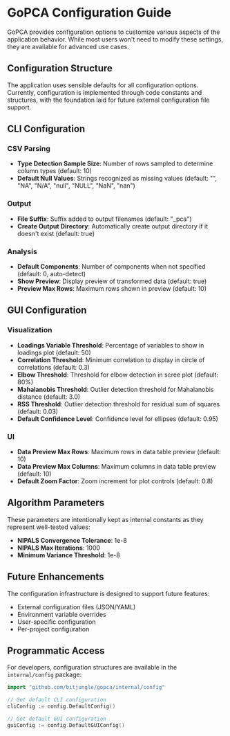 # GoPCA Configuration Guide

GoPCA provides configuration options to customize various aspects of the application behavior. While most users won't need to modify these settings, they are available for advanced use cases.

## Configuration Structure

The application uses sensible defaults for all configuration options. Currently, configuration is implemented through code constants and structures, with the foundation laid for future external configuration file support.

## CLI Configuration

### CSV Parsing
- **Type Detection Sample Size**: Number of rows sampled to determine column types (default: 10)
- **Default Null Values**: Strings recognized as missing values (default: "", "NA", "N/A", "null", "NULL", "NaN", "nan")

### Output
- **File Suffix**: Suffix added to output filenames (default: "_pca")
- **Create Output Directory**: Automatically create output directory if it doesn't exist (default: true)

### Analysis
- **Default Components**: Number of components when not specified (default: 0, auto-detect)
- **Show Preview**: Display preview of transformed data (default: true)
- **Preview Max Rows**: Maximum rows shown in preview (default: 10)

## GUI Configuration

### Visualization
- **Loadings Variable Threshold**: Percentage of variables to show in loadings plot (default: 50)
- **Correlation Threshold**: Minimum correlation to display in circle of correlations (default: 0.3)
- **Elbow Threshold**: Threshold for elbow detection in scree plot (default: 80%)
- **Mahalanobis Threshold**: Outlier detection threshold for Mahalanobis distance (default: 3.0)
- **RSS Threshold**: Outlier detection threshold for residual sum of squares (default: 0.03)
- **Default Confidence Level**: Confidence level for ellipses (default: 0.95)

### UI
- **Data Preview Max Rows**: Maximum rows in data table preview (default: 10)
- **Data Preview Max Columns**: Maximum columns in data table preview (default: 10)
- **Default Zoom Factor**: Zoom increment for plot controls (default: 0.8)

## Algorithm Parameters

These parameters are intentionally kept as internal constants as they represent well-tested values:

- **NIPALS Convergence Tolerance**: 1e-8
- **NIPALS Max Iterations**: 1000
- **Minimum Variance Threshold**: 1e-8

## Future Enhancements

The configuration infrastructure is designed to support future features:
- External configuration files (JSON/YAML)
- Environment variable overrides
- User-specific configuration
- Per-project configuration

## Programmatic Access

For developers, configuration structures are available in the `internal/config` package:

```go
import "github.com/bitjungle/gopca/internal/config"

// Get default CLI configuration
cliConfig := config.DefaultConfig()

// Get default GUI configuration
guiConfig := config.DefaultGUIConfig()
```